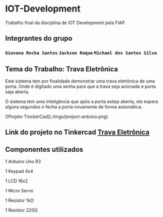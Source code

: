 # IOT-Development
Trabalho final da disciplina de IOT Development pela FIAP.


## Integrantes do grupo
### `Giovana Rocha Santos` `Jackson Roque` `Michael dos Santos Silva`

## Tema do Trabalho: Trava Eletrônica
<div>
<p>Este sistema tem por finalidade demonstrar uma trava eletrônica de uma porta. Onde é digitado uma senha para que a trava seja acionada e porta seja aberta.</p>
<p>O sistema tem uma inteligência que após a porta esteja aberta, ele espera alguns segundos e fecha a porta novamente de forma automática.</p>
</div>
![Projeto TinckerCad](./imgs/project-arduino.png)

## Link do projeto no Tinkercad <a href="https://www.tinkercad.com/things/gyCDJCO2706?sharecode=VhlBTLhMDpbyTJzEG7gAZHjORP67gvdvIOPeP0emjNA">Trava Eletrônica</a>

## Componentes utilizados
<div>
    <p>1 Arduino Uno R3</p>
    <p>1 Keypad 4x4</p>
    <p>1 LCD 16x2</p>
    <p>1 Micro Servo</p>
    <p>1 Resistor 1kΩ</p>
    <p>1 Resistor 220Ω</p>
</div>